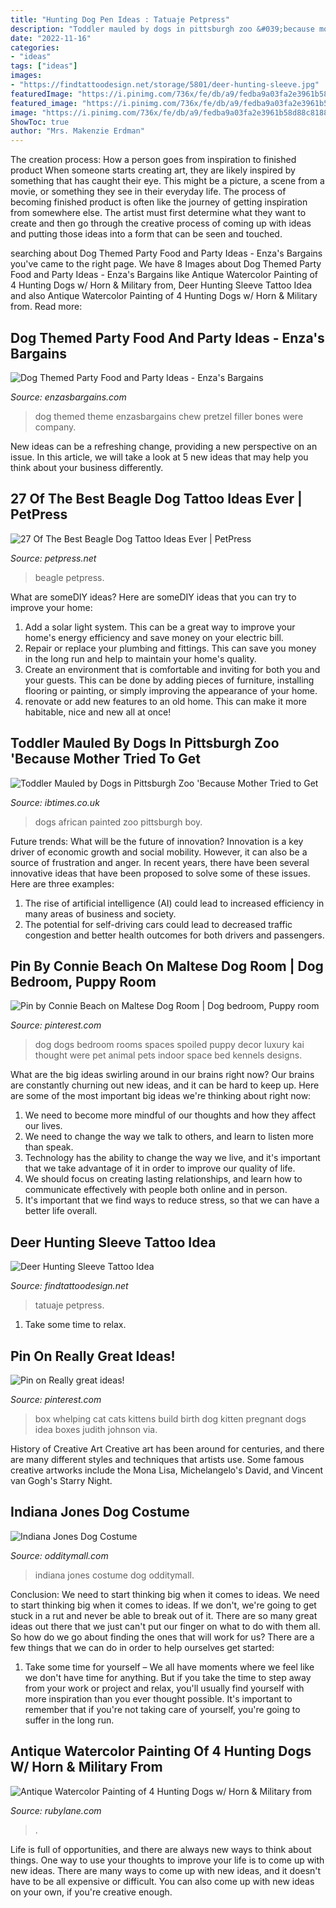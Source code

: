 ```yaml
---
title: "Hunting Dog Pen Ideas : Tatuaje Petpress"
description: "Toddler mauled by dogs in pittsburgh zoo &#039;because mother tried to get"
date: "2022-11-16"
categories:
- "ideas"
tags: ["ideas"]
images:
- "https://findtattoodesign.net/storage/5801/deer-hunting-sleeve.jpg"
featuredImage: "https://i.pinimg.com/736x/fe/db/a9/fedba9a03fa2e3961b58d88c8188ffe5--whelping-box-cat-room.jpg"
featured_image: "https://i.pinimg.com/736x/fe/db/a9/fedba9a03fa2e3961b58d88c8188ffe5--whelping-box-cat-room.jpg"
image: "https://i.pinimg.com/736x/fe/db/a9/fedba9a03fa2e3961b58d88c8188ffe5--whelping-box-cat-room.jpg"
ShowToc: true
author: "Mrs. Makenzie Erdman"
---
```



The creation process: How a person goes from inspiration to finished product
When someone starts creating art, they are likely inspired by something that has caught their eye. This might be a picture, a scene from a movie, or something they see in their everyday life. The process of becoming finished product is often like the journey of getting inspiration from somewhere else. The artist must first determine what they want to create and then go through the creative process of coming up with ideas and putting those ideas into a form that can be seen and touched.

	

		
searching about Dog Themed Party Food and Party Ideas - Enza&#039;s Bargains you've came to the right page. We have 8 Images about Dog Themed Party Food and Party Ideas - Enza&#039;s Bargains like Antique Watercolor Painting of 4 Hunting Dogs w/ Horn &amp; Military from, Deer Hunting Sleeve Tattoo Idea and also Antique Watercolor Painting of 4 Hunting Dogs w/ Horn &amp; Military from. Read more:
		
    
## Dog Themed Party Food And Party Ideas - Enza&#039;s Bargains

<img loading=lazy src="https://www.enzasbargains.com/wp-content/uploads/2017/06/Dog-Theme-Party-7-of-17-768x1024.jpg" onerror="this.onerror=null;this.src='https://tse3.mm.bing.net/th?id=OIP.WcBk4kAVX5txJrC3_ysh-AHaJ4&amp;pid=15.1';" alt="Dog Themed Party Food and Party Ideas - Enza&#039;s Bargains">

_Source: enzasbargains.com_

>dog themed theme enzasbargains chew pretzel filler bones were company. 

	

New ideas can be a refreshing change, providing a new perspective on an issue. In this article, we will take a look at 5 new ideas that may help you think about your business differently.

    
## 27 Of The Best Beagle Dog Tattoo Ideas Ever | PetPress

<img loading=lazy src="https://petpress.net/wp-content/uploads/2020/02/beagle-paw-print-tattoo-design.jpg" onerror="this.onerror=null;this.src='https://tse2.mm.bing.net/th?id=OIP.1VGmJ5R2lPmpjG5oYgkUEAHaDS&amp;pid=15.1';" alt="27 Of The Best Beagle Dog Tattoo Ideas Ever | PetPress">

_Source: petpress.net_

>beagle petpress. 

	

What are someDIY ideas?
Here are someDIY ideas that you can try to improve your home:
1. Add a solar light system. This can be a great way to improve your home's energy efficiency and save money on your electric bill.
2. Repair or replace your plumbing and fittings. This can save you money in the long run and help to maintain your home's quality.
3. Create an environment that is comfortable and inviting for both you and your guests. This can be done by adding pieces of furniture, installing flooring or painting, or simply improving the appearance of your home.
4. renovate or add new features to an old home. This can make it more habitable, nice and new all at once!

    
## Toddler Mauled By Dogs In Pittsburgh Zoo &#039;Because Mother Tried To Get

<img loading=lazy src="https://d.ibtimes.co.uk/en/full/317733/african-painted-dogs.jpg" onerror="this.onerror=null;this.src='https://tse2.mm.bing.net/th?id=OIP.iiKB3qO7pe3D3xUrLd6qfwHaFj&amp;pid=15.1';" alt="Toddler Mauled by Dogs in Pittsburgh Zoo &#039;Because Mother Tried to Get">

_Source: ibtimes.co.uk_

>dogs african painted zoo pittsburgh boy. 

	

Future trends: What will be the future of innovation?
Innovation is a key driver of economic growth and social mobility. However, it can also be a source of frustration and anger. In recent years, there have been several innovative ideas that have been proposed to solve some of these issues. Here are three examples:
1. The rise of artificial intelligence (AI) could lead to increased efficiency in many areas of business and society.
2. The potential for self-driving cars could lead to decreased traffic congestion and better health outcomes for both drivers and passengers.

    
## Pin By Connie Beach On Maltese Dog Room | Dog Bedroom, Puppy Room

<img loading=lazy src="https://i.pinimg.com/736x/5d/ba/b7/5dbab7fb8c59a6167f19948533d24a74--dog-bedroom-dog-spaces.jpg" onerror="this.onerror=null;this.src='https://tse3.mm.bing.net/th?id=OIP.0g5WNpt7Fm3tRBZz0Q3lIAHaJ6&amp;pid=15.1';" alt="Pin by Connie Beach on Maltese Dog Room | Dog bedroom, Puppy room">

_Source: pinterest.com_

>dog dogs bedroom rooms spaces spoiled puppy decor luxury kai thought were pet animal pets indoor space bed kennels designs. 

	

What are the big ideas swirling around in our brains right now?
Our brains are constantly churning out new ideas, and it can be hard to keep up. Here are some of the most important big ideas we're thinking about right now: 
1. We need to become more mindful of our thoughts and how they affect our lives. 
2. We need to change the way we talk to others, and learn to listen more than speak. 
3. Technology has the ability to change the way we live, and it's important that we take advantage of it in order to improve our quality of life. 
4. We should focus on creating lasting relationships, and learn how to communicate effectively with people both online and in person. 
5. It's important that we find ways to reduce stress, so that we can have a better life overall.

    
## Deer Hunting Sleeve Tattoo Idea

<img loading=lazy src="https://findtattoodesign.net/storage/5801/deer-hunting-sleeve.jpg" onerror="this.onerror=null;this.src='https://tse1.mm.bing.net/th?id=OIP.svnIQTI7kmCRtTeGuOMyNAAAAA&amp;pid=15.1';" alt="Deer Hunting Sleeve Tattoo Idea">

_Source: findtattoodesign.net_

>tatuaje petpress. 

	

1. Take some time to relax.

    
## Pin On Really Great Ideas!

<img loading=lazy src="https://i.pinimg.com/736x/fe/db/a9/fedba9a03fa2e3961b58d88c8188ffe5--whelping-box-cat-room.jpg" onerror="this.onerror=null;this.src='https://tse2.mm.bing.net/th?id=OIP.wDlFei1S0bMqXU1KiMDSvQHaJ4&amp;pid=15.1';" alt="Pin on Really great ideas!">

_Source: pinterest.com_

>box whelping cat cats kittens build birth dog kitten pregnant dogs idea boxes judith johnson via. 

	

History of Creative Art
Creative art has been around for centuries, and there are many different styles and techniques that artists use. Some famous creative artworks include the Mona Lisa, Michelangelo's David, and Vincent van Gogh's Starry Night.

    
## Indiana Jones Dog Costume

<img loading=lazy src="https://odditymall.com/includes/content/indiana-jones-dog-costume-2.jpg" onerror="this.onerror=null;this.src='https://tse3.mm.bing.net/th?id=OIP.NO7YlM9mcfFymWICJZbdWQHaF5&amp;pid=15.1';" alt="Indiana Jones Dog Costume">

_Source: odditymall.com_

>indiana jones costume dog odditymall. 

	

Conclusion: We need to start thinking big when it comes to ideas.
We need to start thinking big when it comes to ideas. If we don't, we're going to get stuck in a rut and never be able to break out of it. There are so many great ideas out there that we just can't put our finger on what to do with them all. So how do we go about finding the ones that will work for us? There are a few things that we can do in order to help ourselves get started: 
1) Take some time for yourself – We all have moments where we feel like we don't have time for anything. But if you take the time to step away from your work or project and relax, you'll usually find yourself with more inspiration than you ever thought possible. It's important to remember that if you're not taking care of yourself, you're going to suffer in the long run.

    
## Antique Watercolor Painting Of 4 Hunting Dogs W/ Horn &amp; Military From

<img loading=lazy src="https://cdn0.rubylane.com/shops/1475848/D15010.1L.jpg" onerror="this.onerror=null;this.src='https://tse4.mm.bing.net/th?id=OIP.-frzNM2Q-fj7OiEB_lGirgHaHa&amp;pid=15.1';" alt="Antique Watercolor Painting of 4 Hunting Dogs w/ Horn &amp; Military from">

_Source: rubylane.com_

>. 

	

Life is full of opportunities, and there are always new ways to think about things. One way to use your thoughts to improve your life is to come up with new ideas. There are many ways to come up with new ideas, and it doesn't have to be all expensive or difficult. You can also come up with new ideas on your own, if you're creative enough.

